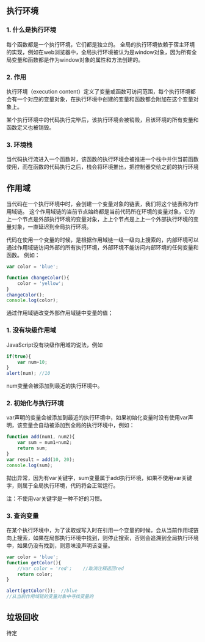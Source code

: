 ## 执行环境

### 1. 什么是执行环境
每个函数都是一个执行环境，它们都是独立的。
全局的执行环境依赖于宿主环境的实现，例如在web浏览器中，全局执行环境被认为是window对象，因为所有全局变量和函数都是作为window对象的属性和方法创建的。

### 2. 作用
执行环境（execution content）定义了变量或函数可访问范围，每个执行环境都会有一个对应的变量对象，在执行环境中创建的变量和函数都会附加在这个变量对象上。

某个执行环境中的代码执行完毕后，该执行环境会被销毁，且该环境的所有变量和函数定义也被销毁。

### 3. 环境栈
当代码执行流进入一个函数时，该函数的执行环境会被推进一个栈中并供当前函数使用，而在函数的代码执行之后，栈会将环境推出，把控制器交给之前的执行环境


## 作用域
当代码在一个执行环境中时，会创建一个变量对象的链表，我们将这个链表称为作用域链。
这个作用域链的当前节点始终都是当前代码所在环境的变量对象，它的上一个节点是外部执行环境的变量对象，上上个节点是上上一个外部执行环境的变量对象，一直延迟到全局执行环境。

代码在使用一个变量的时候，是根据作用域链一级一级向上搜索的，内部环境可以通过作用域链访问外部的所有执行环境，外部环境不能访问内部环境的任何变量和函数。
例如：
```javascript
var color = 'blue';

function changeColor(){
	color = 'yellow';
}
changeColor();
console.log(color);
```
通过作用域链改变外部作用域链中变量的值；

### 1. 没有块级作用域
JavaScript没有块级作用域的说法，例如
```javascript
if(true){
	var num=10;
}
alert(num);	//10
```
num变量会被添加到最近的执行环境中。

### 2. 初始化与执行环境
var声明的变量会被添加到最近的执行环境中，如果初始化变量时没有使用var声明，该变量会自动被添加到全局的执行环境中，例如：
```javascript
function add(num1, num2){
	var sum = num1+num2;
	return sum;
}
var result = add(10, 20);
console.log(sum);
```
拋出异常，因为有var关键字，sum变量属于add执行环境，如果不使用var关键字，则属于全局执行环境，代码将会正常运行。

注：不使用var关键字是一种不好的习惯。

### 3. 查询变量
在某个执行环境中，为了读取或写入时在引用一个变量的时候，会从当前作用域链向上搜索，如果在局部执行环境中找到，则停止搜索，否则会追溯到全局执行环境中，如果仍没有找到，则意味没声明该变量。

```javascript
var color = 'blue';
function getColor(){
	//var color = 'red';	//取消注释返回red
	return color;
}

alert(getColor());	//blue	
//从当前作用域链的变量对象中寻找变量的
```


## 垃圾回收
待定
